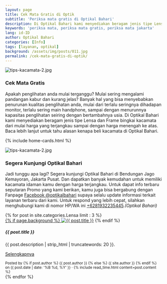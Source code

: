 ```yaml
---
layout: page
title: Cek Mata Gratis di Optik
subtitle: 'Periksa mata gratis di Optikal Bahari'
description: Di Optikal Bahari kami menyediakan beragam jenis tipe Lensa dan Frame bingkai kacamata dan berbagai fasilitas lainnya, seperti periksa mata gratis menggunakan komputer & cicilan.
keywords: 'periksa mata, periksa mata gratis, periksa mata jakarta'
lang: id-ID
author: Optikal Bahari
categories: [Info]
tags: [layanan, optikal]
background: /assets/img/posts/011.jpg
permalink: /cek-mata-gratis-di-optik/
---
```



<div class="card shadow p-3 mb-5 bg-white rounded">
    <img src="{{"/assets/img/posts/periksa-mata/periksa-mata-gratis-optikal-bahari-5.jpg" | relative_url }}" 
    class="card-img-top" alt="tips-kacamata-2.jpg">
    <div class="card-body">
        <h3 class="card-title">
            Cek Mata Gratis
        </h3>
        <p class="card-text">
            Apakah penglihatan anda mulai terganggu? Mulai sering mengalami pandangan kabur dan kurang jelas? Banyak hal yang bisa menyebabkan penurunan kualitas penglihatan anda, mulai dari terlalu seringnya dihadapan monitor, terlalu sering main handphone, sampai dengan menurunnya kapasitas penglihatan seiring dengan bertambahnya usia. Di Optikal Bahari kami menyediakan beragam jenis tipe Lensa dan Frame bingkai kacamata dari mulai harga yang terjangkau sampai dengan harga menengah ke atas. Baca lebih lanjut untuk tahu alasan kenapa beli kacamata di Optikal Bahari.
        </p>
    </div>
</div>


{% include home-cards.html %}

<div class="card-deck mb-3">
    <div class="card shadow p-3 mb-5 bg-white rounded">
		  <img src="{{"/assets/img/posts/periksa-mata/periksa-mata-gratis-optikal-bahari-9.jpg" | relative_url }}" 
          class="card-img-top"
          title="periksa-mata-gratis-optikal-bahari" 
          alt="tips-kacamata-2.jpg">
        <div class="card-body">
            <h3 class="card-title">
                Segera Kunjungi Optikal Bahari
            </h3>
            <p class="card-text">
                Jadi tunggu apa lagi? Segera kunjungi Optikal Bahari di Bendungan Jago Kemayoran, Jakarta Pusat. Dan dapatkan banyak kemudahan untuk memiliki kacamata idaman kamu dengan harga terjangkau. Untuk dapat info terbaru seputaran Promo yang kami berikan, kamu juga bisa bergabung dengan Fanpage <a href="https://www.facebook.com/optikalbahari" id="FBClick" title="Facebook Page Optikal Bahari" class="FacebookPage">Facebook @optikalbahari</a> supaya selalu update informasi terkait layanan terbaru dari kami. Untuk respond yang lebih cepat, silahkan menghubungi kami di nomor HP/WA ini <a href="https://api.whatsapp.com/send?phone=6281932235445&text=Hallo%2C+saya+butuh+informasi+lebih+lanjut+mengenai+Optikal+Bahari" id="WhatsAppClick" class="WhatsAppCall" title="Call WhatsApp">+6281932235445</a>.<em>(Optikal Bahari)</em>
            </p>
        </div>
    </div>
</div>

<section id="posts-category">
    <div class="card-deck">
		{% for post in site.categories.Lensa limit : 3 %}
        <div class="card shadow p-3 mb-5 bg-white rounded">
            <a href="{{ post.url | prepend: site.baseurl | replace: '//', '/' }}">
                {% if page.background %}
                    <img src="{{ post.background | prepend: site.baseurl | replace: '//', '/' }}" class="card-img-top" alt="{{ post.title }}"></a> 
                {% endif %}
            <div class="card-body">
                <h5 class="card-title">
                    {{ post.title }}
                </h5>
                <p class="card-text">
                    {{ post.description | strip_html | truncatewords: 20 }}.
                </p>
                <p class="card-text">
                    <a class="btn btn-primary rounded-pill" href="{{ post.url | prepend: site.baseurl | replace: '//', '/' }}">Selengkapnya</a>
                </p>
            </div>
            <div class="card-footer">
                <small class="text-muted">
                    Posted by {% if post.author %} {{ post.author }} {% else %} {{ site.author }} {% endif %} on
                    {{ post.date | date: '%B %d, %Y' }} &middot; {% include read_time.html content=post.content %}
                </small>
            </div>
        </div>
        {% endfor %}
    </div>
</section>